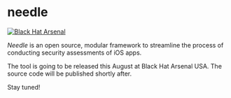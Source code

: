 # needle

[![Black Hat Arsenal](https://www.toolswatch.org/badges/arsenal/2016.svg)](https://www.blackhat.com/us-16/arsenal.html#needle)

_Needle_ is an open source, modular framework to streamline the process of conducting security assessments of iOS apps.

The tool is going to be released this August at Black Hat Arsenal USA.
The source code will be published shortly after.

Stay tuned!